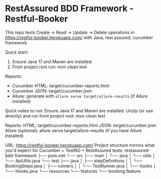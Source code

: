 # RestAssured BDD Framework - Restful-Booker
This repo tests Create → Read → Update → Delete operations in https://restful-booker.herokuapp.com/ with Java, rest assured, cucumber framework.

Quick start:
1. Ensure Java 17 and Maven are installed.
2. From project root run:
   mvn clean test

Reports:
- Cucumber HTML: target/cucumber-reports.html
- Cucumber JSON: target/cucumber.json
- Allure: generate with `allure serve target/allure-results` (if Allure installed)

Quick notes to run:
Ensure Java 17 and Maven are installed.
Unzip (or use directly) and run from project root:
mvn clean test

Reports:
HTML: target/cucumber-reports.html
JSON: target/cucumber.json
Allure (optional): allure serve target/allure-results (if you have Allure installed)

URL: https://restful-booker.herokuapp.com/
Project structure mirrors what you'd expect for Cucumber + TestNG + RestAssured tests.
restassured-bdd-framework
 ├── pom.xml
 └── src
     ├── main
     │    └── java
     │         └── utils
     │              └── ApiUtils.java
     └── test
          ├── java
          │    ├── stepDefinitions
          │    │     └── BookingSteps.java
          │    ├── runners
          │    │     └── TestRunner.java
          │    └── hooks
          │          └── Hooks.java
          └── resources
               └── features
                    └── booking.feature
